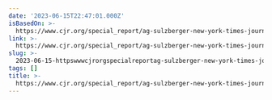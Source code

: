 ```yaml
---
date: '2023-06-15T22:47:01.000Z'
isBasedOn: >-
  https://www.cjr.org/special_report/ag-sulzberger-new-york-times-journalisms-essential-value-objectivity-independence.php/
link: >-
  https://www.cjr.org/special_report/ag-sulzberger-new-york-times-journalisms-essential-value-objectivity-independence.php/
slug: >-
  2023-06-15-httpswwwcjrorgspecialreportag-sulzberger-new-york-times-journalisms-essential-value-objectivity-independencephp
tags: []
title: >-
  https://www.cjr.org/special_report/ag-sulzberger-new-york-times-journalisms-essential-value-objectivity-independence.php/
---
```


